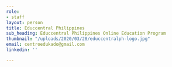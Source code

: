```yaml
---
role:
- staff
layout: person
title: Educcentral Philippines
sub_heading: Educcentral Philippines Online Education Program
thumbnail: "/uploads/2020/03/28/educcentralph-logo.jpg"
email: centroedukado@gmail.com
linkedin: ''

---
```

